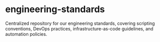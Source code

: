 # engineering-standards
Centralized repository for our engineering standards, covering scripting conventions, DevOps practices, infrastructure-as-code guidelines, and automation policies.
